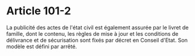 # Article 101-2

<p>La publicité des actes de l'état civil est également assurée par le livret de famille, dont le contenu, les règles de mise à jour et les conditions de délivrance et de sécurisation sont fixés par décret en Conseil d'Etat. Son modèle est défini par arrêté. </p>